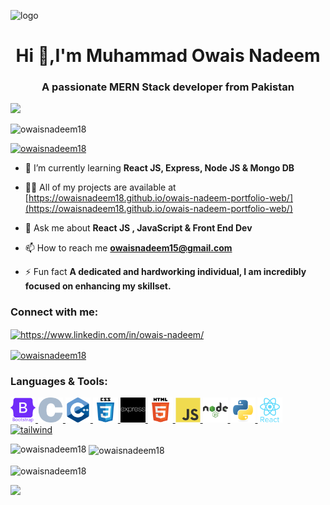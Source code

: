 ![logo](https://wallpapercave.com/wp/wp8904080.jpg)

<h1 align="center"> Hi 👋,I'm Muhammad Owais Nadeem </h1> 
<h3 align="center">A passionate MERN Stack developer from Pakistan</h3>

<img src="https://github.com/owaisnadeem18/owaisnadeem18/blob/main/Black%20and%20White%20Futuristic%20Technology%20Banner%20Landscape.gif"> 

<p align="left"><img src="https://komarev.com/ghpvc/?username=owaisnadeem18&label=Profile%20views&color=0e75b6&style=flat" alt="owaisnadeem18" /></p>

<p align="left"> <a href="https://github.com/ryo-ma/github-profile-trophy"><img src="https://github-profile-trophy.vercel.app/?username=owaisnadeem18" alt="owaisnadeem18" /></a> </p>

- 🌱 I’m currently learning **React JS, Express, Node JS & Mongo DB**

- 👨‍💻 All of my projects are available at [https://owaisnadeem18.github.io/owais-nadeem-portfolio-web/](https://owaisnadeem18.github.io/owais-nadeem-portfolio-web/)

- 💬 Ask me about **React JS , JavaScript & Front End Dev**

- 📫 How to reach me **owaisnadeem15@gmail.com**

- ⚡ Fun fact **A dedicated and hardworking individual, I am incredibly focused on enhancing my skillset.**

<h3 align="left">Connect with me:</h3>
<p align="left">

<a href="https://linkedin.com/in/https://www.linkedin.com/in/owais-nadeem/" target="blank"><img align="center" src="https://raw.githubusercontent.com/rahuldkjain/github-profile-readme-generator/master/src/images/icons/Social/linked-in-alt.svg" alt="https://www.linkedin.com/in/owais-nadeem/" height="30" width="40" /></a>

<a href="https://www.leetcode.com/owaisnadeem18" target="blank"><img align="center" src="https://raw.githubusercontent.com/rahuldkjain/github-profile-readme-generator/master/src/images/icons/Social/leet-code.svg" alt="owaisnadeem18" height="30" width="40" /></a>
</p>

<h3 align="left">Languages & Tools:</h3>
<p align="left"> <a href="https://getbootstrap.com" target="_blank" rel="noreferrer"> <img src="https://raw.githubusercontent.com/devicons/devicon/master/icons/bootstrap/bootstrap-plain-wordmark.svg" alt="bootstrap" width="40" height="40" /> </a> <a href="https://www.cprogramming.com/" target="_blank" rel="noreferrer"> <img src="https://raw.githubusercontent.com/devicons/devicon/master/icons/c/c-original.svg" alt="c" width="40" height="40"/> </a> <a href="https://www.w3schools.com/cpp/" target="_blank" rel="noreferrer"> <img src="https://raw.githubusercontent.com/devicons/devicon/master/icons/cplusplus/cplusplus-original.svg" alt="cplusplus" width="40" height="40"/> </a> <a href="https://www.w3schools.com/css/" target="_blank" rel="noreferrer"> <img src="https://raw.githubusercontent.com/devicons/devicon/master/icons/css3/css3-original-wordmark.svg" alt="css3" width="40" height="40"/> </a> <a href="https://expressjs.com" target="_blank" rel="noreferrer"> <img src="https://raw.githubusercontent.com/devicons/devicon/master/icons/express/express-original-wordmark.svg" alt="express" width="40" height="40"/ style="filter: invert(1);" > </a> <a href="https://www.w3.org/html/" target="_blank" rel="noreferrer"> <img src="https://raw.githubusercontent.com/devicons/devicon/master/icons/html5/html5-original-wordmark.svg" alt="html5" width="40" height="40"/> </a> <a href="https://developer.mozilla.org/en-US/docs/Web/JavaScript" target="_blank" rel="noreferrer"> <img src="https://raw.githubusercontent.com/devicons/devicon/master/icons/javascript/javascript-original.svg" alt="javascript" width="40" height="40"/> </a> <a href="https://nodejs.org" target="_blank" rel="noreferrer"> <img src="https://raw.githubusercontent.com/devicons/devicon/master/icons/nodejs/nodejs-original-wordmark.svg" alt="nodejs" width="40" height="40"/> </a> <a href="https://www.python.org" target="_blank" rel="noreferrer"> <img src="https://raw.githubusercontent.com/devicons/devicon/master/icons/python/python-original.svg" alt="python" width="40" height="40"/> </a> <a href="https://reactjs.org/" target="_blank" rel="noreferrer"> <img src="https://raw.githubusercontent.com/devicons/devicon/master/icons/react/react-original-wordmark.svg" alt="react" width="40" height="40"/> </a> <a href="https://tailwindcss.com/" target="_blank" rel="noreferrer"> <img src="https://www.vectorlogo.zone/logos/tailwindcss/tailwindcss-icon.svg" alt="tailwind" width="40" height="40"/> </a> </p>

<p><img align="left" src="https://github-readme-stats.vercel.app/api/top-langs?username=owaisnadeem18&show_icons=true&locale=en&layout=compact" alt="owaisnadeem18" /></p>

<p>&nbsp;<img align="center" src="https://github-readme-stats.vercel.app/api?username=owaisnadeem18&show_icons=true&locale=en" alt="owaisnadeem18" /></p>

<p><img align="center" src="https://github-readme-streak-stats.herokuapp.com/?user=owaisnadeem18&" alt="owaisnadeem18" /></p>

![](https://leetcard.jacoblin.cool/owaisnadeem18?ext=heatmap)

